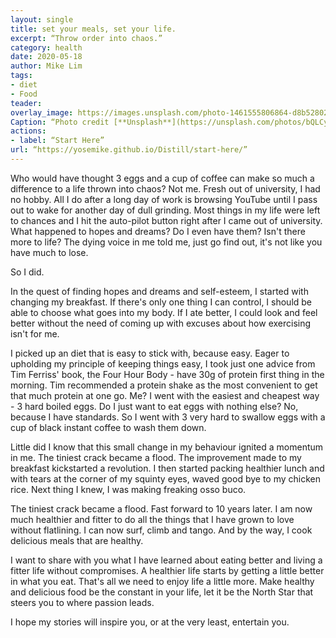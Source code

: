 ```yaml
---
layout: single
title: set your meals, set your life.
excerpt: “Throw order into chaos.”
category: health
date: 2020-05-18
author: Mike Lim 
tags:
- diet
- Food
teader:
overlay_image: https://images.unsplash.com/photo-1461555806864-d8b528023e7c?ixlib=rb-1.2.1&ixid=eyJhcHBfaWQiOjEyMDd9&auto=format&fit=crop&w=1462&q=80
Caption: “Photo credit [**Unsplash**](https://unsplash.com/photos/bQLCyj-9-tk)”
actions:
- label: “Start Here”  
url: “https://yosemike.github.io/Distill/start-here/”
---
```


Who would have thought 3 eggs and a cup of coffee can make so much a difference to a life thrown into chaos?  Not me. Fresh out of university, I had no hobby. All I do after a long day of work is browsing YouTube until I pass out to wake for another day of dull grinding. Most things in my life were left to chances and I hit the auto-pilot button right after I came out of university. What happened to hopes and dreams? Do I even have them? Isn't there more to life? The dying voice in me told me, just go find out, it's not like you have much to lose.

So I did.

In the quest of finding hopes and dreams and self-esteem, I started with changing my breakfast.  If there's only one thing I can control, I should be able to choose what goes into my body. If I ate better, I could look and feel better without the need of coming up with excuses about how exercising isn't for me.

I picked up an diet that is easy to stick with, because easy. Eager to upholding my principle of keeping things easy, I took just one advice from Tim Ferriss' book, the Four Hour Body - have 30g of protein first thing in the morning. Tim recommended a protein shake as the most convenient to get that much protein at one go. Me? I went with the easiest and cheapest way - 3 hard boiled eggs. Do I just want to eat eggs with nothing else? No, because I have standards. So I went with 3 very hard to swallow eggs with a cup of black instant coffee to wash them down.

Little did I know that this small change in my behaviour ignited a momentum in me. The tiniest crack became a flood. The improvement made to my breakfast kickstarted a revolution. I then started packing healthier lunch and with tears at the corner of my squinty eyes, waved good bye to my chicken rice. Next thing I knew, I was making freaking osso buco.

The tiniest crack became a flood. Fast forward to 10 years later. I am now much healthier and fitter to do all the things that I have grown to love without flatlining. I can now surf, climb and tango. And by the way, I cook delicious meals that are healthy.

I want to share with you what I have learned about eating better and living a fitter life without compromises. A healthier life starts by getting a little better in what you eat. That's all we need to enjoy life a little more. Make healthy and delicious food be the constant in your life, let it be the North Star that steers you to where passion leads.

I hope my stories will inspire you, or at the very least, entertain you.
